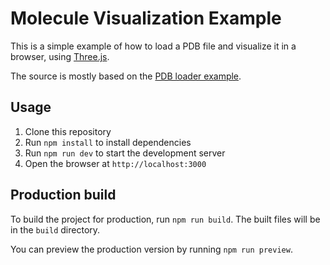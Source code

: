 # Molecule Visualization Example

This is a simple example of how to load a PDB file and visualize it in a browser,
using [Three.js](https://threejs.org/).

The source is mostly based on the [PDB loader example](https://threejs.org/examples/?q=pdb#webgl_loader_pdb).

## Usage

1. Clone this repository
2. Run `npm install` to install dependencies
3. Run `npm run dev` to start the development server
4. Open the browser at `http://localhost:3000`

## Production build

To build the project for production, run `npm run build`. The built files will be in the `build` directory.

You can preview the production version by running `npm run preview`.
